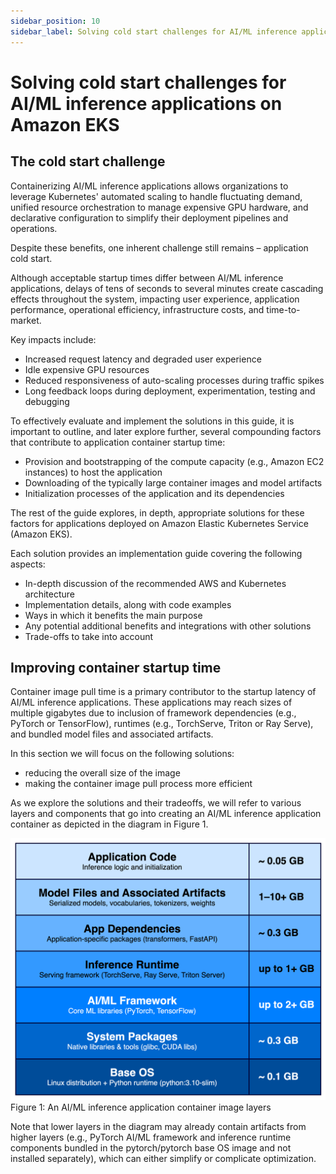 ```yaml
---
sidebar_position: 10
sidebar_label: Solving cold start challenges for AI/ML inference applications on Amazon EKS
---
```


# Solving cold start challenges for AI/ML inference applications on Amazon EKS 

## The cold start challenge

Containerizing AI/ML inference applications allows organizations to leverage Kubernetes' automated scaling to handle fluctuating demand, unified resource orchestration to manage expensive GPU hardware, and declarative configuration to simplify their deployment pipelines and operations.

Despite these benefits, one inherent challenge still remains – application cold start.

Although acceptable startup times differ between AI/ML inference applications, delays of tens of seconds to several minutes create cascading effects throughout the system, impacting user experience, application performance, operational efficiency, infrastructure costs, and time-to-market.

Key impacts include:

* Increased request latency and degraded user experience
* Idle expensive GPU resources
* Reduced responsiveness of auto-scaling processes during traffic spikes
* Long feedback loops during deployment, experimentation, testing and debugging


To effectively evaluate and implement the solutions in this guide, it is important to outline, and later explore further, several compounding factors that contribute to application container startup time:

* Provision and bootstrapping of the compute capacity (e.g., Amazon EC2 instances) to host the application
* Downloading of the typically large container images and model artifacts
* Initialization processes of the application and its dependencies


The rest of the guide explores, in depth, appropriate solutions for these factors for applications deployed on Amazon Elastic Kubernetes Service (Amazon EKS).

Each solution provides an implementation guide covering the following aspects:

* In-depth discussion of the recommended AWS and Kubernetes architecture
* Implementation details, along with code examples
* Ways in which it benefits the main purpose
* Any potential additional benefits and integrations with other solutions
* Trade-offs to take into account

## Improving container startup time 

Container image pull time is a primary contributor to the startup latency of AI/ML inference applications. These applications may reach sizes of multiple gigabytes due to inclusion of framework dependencies (e.g., PyTorch or TensorFlow), runtimes (e.g., TorchServe, Triton or Ray Serve), and bundled model files and associated artifacts.

In this section we will focus on the following solutions:

* reducing the overall size of the image
* making the container image pull process more efficient


As we explore the solutions and their tradeoffs, we will refer to various layers and components that go into creating an AI/ML inference application container as depicted in the diagram in Figure 1.

![Figure 1: An AI/ML inference application container image layers](./container-image-layer.png)
Figure 1: An AI/ML inference application container image layers


Note that lower layers in the diagram may already contain artifacts from higher layers (e.g., PyTorch AI/ML framework and inference runtime components bundled in the pytorch/pytorch base OS image and not installed separately), which can either simplify or complicate optimization.